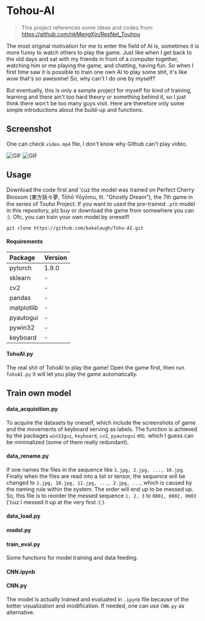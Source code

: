 # Tohou-AI

> This project references some ideas and codes from: https://github.com/nkMengXin/ResNet_Touhou

The most original motivation for me to enter the field of AI is, sometimes it is more funny to watch others to play the
game. Just like when I get back to the old days and sat with my friends in front of a computer together, watching
him or me playing the game, and chatting, having fun. So when I first time saw it is possible to train one own AI to 
play some shit, it's like wow that's so awesome! So, why can't I do one by myself?

But eventually, this is only a sample project for myself for kind of training, learning and there ain't too hard theory 
or something behind it, so I just think there won't be too many guys visit. Here are therefore only some simple 
introductions about the build-up and functions. 

## Screenshot

One can check `video.mp4` file, I don't know why Github can't play video.

![GIF](https://github.com/bakalaugh/Toho-AI/blob/master/gif_1.gif)
![GIF](https://github.com/bakalaugh/Toho-AI/blob/master/gif_2.gif)


## Usage

Download the code first and 'cuz the model was trained on Perfect Cherry Blossom (東方妖々夢, Tōhō Yōyōmu, lit. "Ghostly Dream"), the 7th game in the series of Touho Project. If you want to used the pre-trained `.pth` model in this repository, plz buy or download the game from somewhere you can :). Ofc, you can train your own model by oneself!

```
git clone https://github.com/bakalaugh/Toho-AI.git
```
#### Requirements
|Package|Version|
|:--|:--|
|pytorch|1.9.0|
|sklearn|-|
|cv2|-|
|pandas|-|
|matplotlib|-|
|pyautogui|-|
|pywin32|-|
|keyboard|-|

#### TohoAI.py

The real shit of TohoAI to play the game! Open the game first, then run `TohoAI.py` it will let you play the game automatically.

## Train own model

#### data_acquisition.py

To acquire the datasets by oneself, which include the screenshots of game and the movements of keyboard serving as 
labels. The function is achieved by the packages `win32gui`, `keyboard`, `cv2`, `pyautogui` etc. which I guess can be
minimalized (some of them really redundant).

#### data_rename.py

If one names the files in the sequence like `1.jpg, 2.jpg, ..., 10.jpg`. Finally when the files are read into a list or 
tensor, the sequence will be changed to `1.jpg, 10.jpg, 11.jpg, ..., 2.jpg, ...`, which is caused by the naming rule 
within the system. The order will end up to be messed up. So, this file is to reorder the messed sequence 
`1, 2, 3` to `0001, 0002, 0003` ('cuz I messed it up at the very first :( ).

#### data_load.py
#### model.py
#### train_eval.py

Some functions for model training and data feeding.

#### CNN.ipynb
#### CNN.py

The model is actually trained and evaluated in `.ipynb` file because of the better visualization and modification. If needed, one can use `CNN.py` as alternative.